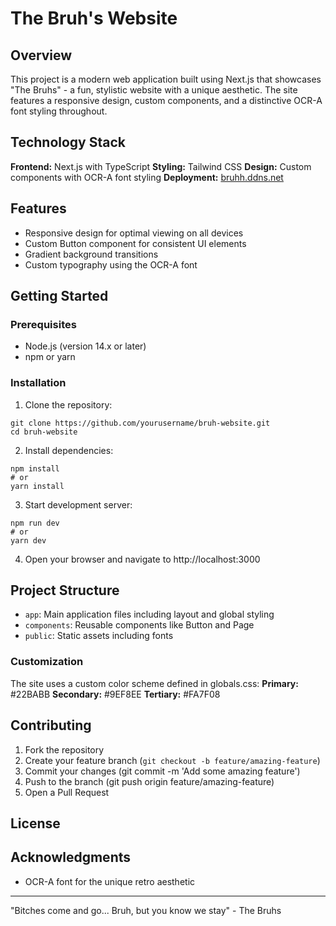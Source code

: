 # The Bruh's Website
## Overview
This project is a modern web application built using Next.js that showcases "The Bruhs" - a fun, stylistic website with a unique aesthetic. The site features a responsive design, custom components, and a distinctive OCR-A font styling throughout.
## Technology Stack
**Frontend:** Next.js with TypeScript
**Styling:** Tailwind CSS
**Design:** Custom components with OCR-A font styling
**Deployment:** [bruhh.ddns.net](https://bruhh.ddns.net/)
## Features
+ Responsive design for optimal viewing on all devices
+ Custom Button component for consistent UI elements
+ Gradient background transitions
+ Custom typography using the OCR-A font

## Getting Started
### Prerequisites

+ Node.js (version 14.x or later)
+ npm or yarn

### Installation
1. Clone the repository:
```
git clone https://github.com/yourusername/bruh-website.git
cd bruh-website
```
2. Install dependencies:
```
npm install
# or
yarn install
```
3. Start development server: 
```
npm run dev
# or
yarn dev
``` 
4. Open your browser and navigate to http://localhost:3000

## Project Structure

+ `app`: Main application files including layout and global styling
+ `components`: Reusable components like Button and Page
+ `public`: Static assets including fonts

### Customization
The site uses a custom color scheme defined in globals.css:
**Primary:** #22BABB
**Secondary:** #9EF8EE
**Tertiary:** #FA7F08

## Contributing
1. Fork the repository
2. Create your feature branch (`git checkout -b feature/amazing-feature`)
3. Commit your changes (git commit -m 'Add some amazing feature')
4. Push to the branch (git push origin feature/amazing-feature)
5. Open a Pull Request

## License


## Acknowledgments
+ OCR-A font for the unique retro aesthetic

---
"Bitches come and go... Bruh, but you know we stay" - The Bruhs